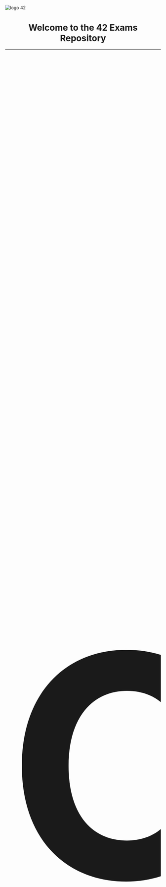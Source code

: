 
![logo 42](https://github.com/DevAwizard/Exams_42/assets/153505451/87d33eb6-ece1-43cd-92c7-d64152cc4968)



<div align="center">
<h1>Welcome to the 42 Exams Repository</h1>
</div>


<div align="center">
  <table>
    <tr>
      <th align="center"><span style="font-size:1000px">📚 Common Core Exams</span></th>
    </tr>
    <tr>
      <td>

| 💻 [Exam Guide](https://github.com/DevAwizard/Exams_42/blob/main/.github/Exam_Guide/README.md) | 📘 [Exam Rank 02](https://github.com/DevAwizard/Exams_42/blob/main/.github/Exam_rank_2/README.md) | 📒 [Exam Rank 03](https://github.com/DevAwizard/Exams_42/blob/main/.github/Exam_rank_3/README.md) | 📙 [Exam Rank 04](https://github.com/DevAwizard/Exams_42/blob/main/.github/Exam_rank_4/README.md) | 📗 [Exam Rank 05](https://github.com/DevAwizard/Exams_42/blob/main/.github/Exam_rank_5/README.md) | 📕 [Exam Rank 06](https://github.com/DevAwizard/Exams_42/blob/main/.github/Exam_rank_6/README.md) |
|--|--|--|--|--|--|

</td>
</tr>
</table>
</div>

<p align="center">
🚨 Important Announcement Regarding This Repository 🚨

Due to recent enforcement of 42’s principles regarding the sharing of content, I have decided to remove any material that could potentially violate 42’s policies while keeping content that aligns with their guidelines.

🔹 **What’s Changing?**
	•	Any forbidden content, such as full project solutions or evaluative work, has been removed.
	•	The repository will continue to host educational resources, including explanations, references, and concept notes.

🔹 **Why?**
This decision is to ensure compliance with 42’s principles while still supporting learning and knowledge-sharing in an ethical way.

💡 Thank You for Your Support!
I truly appreciate everyone who has found this repository useful. Your support means a lot! 🙌
If you’re interested, don’t forget to check out my other repositories for more learning resources.

Stay curious and keep learning! 🚀
</p>

<p align="center">
  🌟 Embrace the journey of learning; the joy lies in the process, not just the outcome. 🌟
</p>




> [!NOTE]
> Only exam 2 & 3 are available

---
